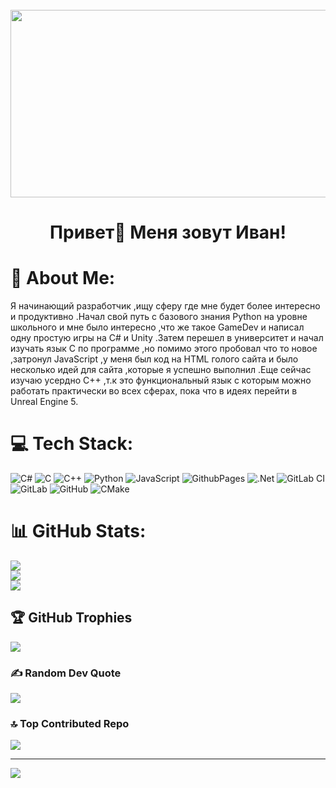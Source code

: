 <br clear="both">

<div align="center">
  <img height="300" width="600" src="https://user-images.githubusercontent.com/74038190/225813708-98b745f2-7d22-48cf-9150-083f1b00d6c9.gif"  />
</div>

###

<h1 align="center">Привет👋 Меня зовут Иван!</h1>

###
# 💫 About Me:
Я начинающий разработчик ,ищу сферу где мне будет более интересно и продуктивно .Начал свой путь с базового знания Python на уровне школьного и мне было интересно ,что же такое GameDev и написал одну простую игры на C# и Unity .Затем перешел в университет  и начал изучать язык C по программе ,но помимо этого пробовал что то новое ,затронул JavaScript ,у меня был код на HTML голого сайта и было несколько идей для сайта ,которые я успешно выполнил .Еще сейчас изучаю усердно C++ ,т.к это функциональный язык с которым можно работать практически во всех сферах, пока что в идеях перейти в Unreal Engine 5.


# 💻 Tech Stack:
![C#](https://img.shields.io/badge/c%23-%23239120.svg?style=for-the-badge&logo=csharp&logoColor=white) ![C](https://img.shields.io/badge/c-%2300599C.svg?style=for-the-badge&logo=c&logoColor=white) ![C++](https://img.shields.io/badge/c++-%2300599C.svg?style=for-the-badge&logo=c%2B%2B&logoColor=white) ![Python](https://img.shields.io/badge/python-3670A0?style=for-the-badge&logo=python&logoColor=ffdd54) ![JavaScript](https://img.shields.io/badge/javascript-%23323330.svg?style=for-the-badge&logo=javascript&logoColor=%23F7DF1E) ![GithubPages](https://img.shields.io/badge/github%20pages-121013?style=for-the-badge&logo=github&logoColor=white) ![.Net](https://img.shields.io/badge/.NET-5C2D91?style=for-the-badge&logo=.net&logoColor=white) ![GitLab CI](https://img.shields.io/badge/gitlab%20CI-%23181717.svg?style=for-the-badge&logo=gitlab&logoColor=white) ![GitLab](https://img.shields.io/badge/gitlab-%23181717.svg?style=for-the-badge&logo=gitlab&logoColor=white) ![GitHub](https://img.shields.io/badge/github-%23121011.svg?style=for-the-badge&logo=github&logoColor=white) ![CMake](https://img.shields.io/badge/CMake-%23008FBA.svg?style=for-the-badge&logo=cmake&logoColor=white)
# 📊 GitHub Stats:
![](https://github-readme-stats.vercel.app/api?username=waarmlyy&theme=blue-green&hide_border=false&include_all_commits=false&count_private=false)<br/>
![](https://github-readme-streak-stats.herokuapp.com/?user=waarmlyy&theme=blue-green&hide_border=false)<br/>
![](https://github-readme-stats.vercel.app/api/top-langs/?username=waarmlyy&theme=blue-green&hide_border=false&include_all_commits=false&count_private=false&layout=compact)

## 🏆 GitHub Trophies
![](https://github-profile-trophy.vercel.app/?username=waarmlyy&theme=radical&no-frame=false&no-bg=true&margin-w=4)

### ✍️ Random Dev Quote
![](https://quotes-github-readme.vercel.app/api?type=horizontal&theme=radical)

### 🔝 Top Contributed Repo
![](https://github-contributor-stats.vercel.app/api?username=waarmlyy&limit=5&theme=dark&combine_all_yearly_contributions=true)

---
[![](https://visitcount.itsvg.in/api?id=waarmlyy&icon=0&color=0)](https://visitcount.itsvg.in)

<!-- Proudly created with GPRM ( https://gprm.itsvg.in ) -->
